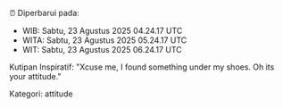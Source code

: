 ⏰ Diperbarui pada:
- WIB: Sabtu, 23 Agustus 2025 04.24.17 UTC
- WITA: Sabtu, 23 Agustus 2025 05.24.17 UTC
- WIT: Sabtu, 23 Agustus 2025 06.24.17 UTC

Kutipan Inspiratif:
"Xcuse me, I found something under my shoes. Oh its your attitude."


Kategori: attitude

